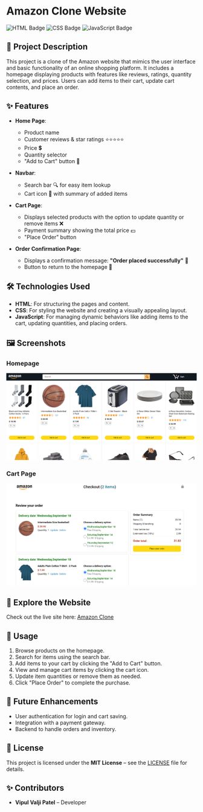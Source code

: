 

# Amazon Clone Website

![HTML Badge](https://img.shields.io/badge/HTML-5-orange?style=for-the-badge&logo=html5)
![CSS Badge](https://img.shields.io/badge/CSS-3-blue?style=for-the-badge&logo=css3)
![JavaScript Badge](https://img.shields.io/badge/JavaScript-ES6-yellow?style=for-the-badge&logo=javascript)

## 📄 Project Description
This project is a clone of the Amazon website that mimics the user interface and basic functionality of an online shopping platform. It includes a homepage displaying products with features like reviews, ratings, quantity selection, and prices. Users can add items to their cart, update cart contents, and place an order.

## ✨ Features
- **Home Page**:
  - Product name
  - Customer reviews & star ratings ⭐⭐⭐⭐⭐
  - Price 💲
  - Quantity selector
  - "Add to Cart" button 🛒

- **Navbar**:
  - Search bar 🔍 for easy item lookup
  - Cart icon 🛒 with summary of added items

- **Cart Page**:
  - Displays selected products with the option to update quantity or remove items ❌
  - Payment summary showing the total price 💵
  - "Place Order" button

- **Order Confirmation Page**:
  - Displays a confirmation message: **"Order placed successfully"** 🎉
  - Button to return to the homepage 🔄

## 🛠 Technologies Used
- **HTML**: For structuring the pages and content.
- **CSS**: For styling the website and creating a visually appealing layout.
- **JavaScript**: For managing dynamic behaviors like adding items to the cart, updating quantities, and placing orders.

## 🖼️ Screenshots

### Homepage
![Homepage](https://raw.githubusercontent.com/vipul279/Amazon-clone-site/main/images/HomeSS.png)

### Cart Page
![Cart Page](https://raw.githubusercontent.com/vipul279/Amazon-clone-site/main/images/CartSS.png)

## 🚀 Explore the Website
Check out the live site here: [Amazon Clone](https://vipul279.github.io/Amazon-clone-site/index.html)

## 🛒 Usage
1. Browse products on the homepage.
2. Search for items using the search bar.
3. Add items to your cart by clicking the "Add to Cart" button.
4. View and manage cart items by clicking the cart icon.
5. Update item quantities or remove them as needed.
6. Click "Place Order" to complete the purchase.

## 🔮 Future Enhancements
- User authentication for login and cart saving.
- Integration with a payment gateway.
- Backend to handle orders and inventory.

## 📜 License
This project is licensed under the **MIT License** – see the [LICENSE](LICENSE) file for details.

## ✨ Contributors
- **Vipul Valji Patel** – Developer

